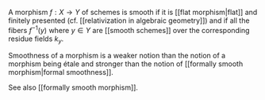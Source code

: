 A morphism $f:X\to Y$ of schemes is smooth if it is [[flat morphism|flat]] and finitely presented (cf. [[relativization in algebraic geometry]]) and if all the fibers $f^{-1}(y)$ where $y\in Y$ are [[smooth schemes]] over the corresponding residue fields $k_y$. 

Smoothness of a morphism is a weaker notion than the notion of a morphism being &#233;tale and stronger than the notion of [[formally smooth morphism|formal smoothness]]. 

See also [[formally smooth morphism]].